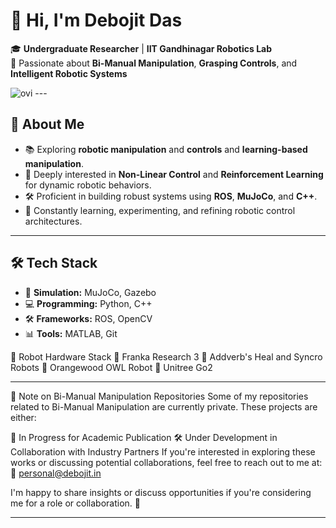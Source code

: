 # 👋 Hi, I'm **Debojit Das**  

🎓 **Undergraduate Researcher** | **IIT Gandhinagar Robotics Lab**  
🤖 Passionate about **Bi-Manual Manipulation**, **Grasping Controls**, and **Intelligent Robotic Systems**  

<img src="https://github-readme-stats.vercel.app/api/top-langs?username=madushadhanushka&show_icons=true&locale=en&layout=compact&theme=chartreuse-dark" alt="ovi" />
---

## 🚀 **About Me**  
- 📚 Exploring **robotic manipulation** and **controls** and **learning-based manipulation**.
- 🧠 Deeply interested in **Non-Linear Control** and **Reinforcement Learning** for dynamic robotic behaviors.  
- 🛠️ Proficient in building robust systems using **ROS**, **MuJoCo**, and **C++**.  
- 🧩 Constantly learning, experimenting, and refining robotic control architectures.  

---

## 🛠️ **Tech Stack**  
- 🤖 **Simulation:** MuJoCo, Gazebo  
- 💻 **Programming:** Python, C++  
- 🛠️ **Frameworks:** ROS, OpenCV  
- 📊 **Tools:** MATLAB, Git  

🤖 Robot Hardware Stack
🦾 Franka Research 3
🤖 Addverb's Heal and Syncro Robots
🦿 Orangewood OWL Robot
🐾 Unitree Go2

---

📄 Note on Bi-Manual Manipulation Repositories
Some of my repositories related to Bi-Manual Manipulation are currently private. These projects are either:

📝 In Progress for Academic Publication
🛠️ Under Development in Collaboration with Industry Partners
If you're interested in exploring these works or discussing potential collaborations, feel free to reach out to me at:
📧 personal@debojit.in

I'm happy to share insights or discuss opportunities if you're considering me for a role or collaboration. 🚀 

---
